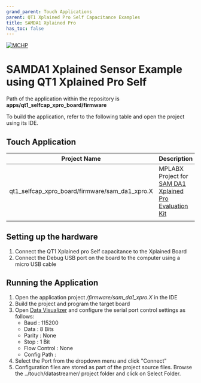 ```yaml
---
grand_parent: Touch Applications
parent: QT1 Xplained Pro Self Capacitance Examples
title: SAMDA1 Xplained Pro
has_toc: false
---
```

[![MCHP](https://www.microchip.com/ResourcePackages/Microchip/assets/dist/images/logo.png)](https://www.microchip.com)

#  SAMDA1 Xplained Sensor Example using QT1 Xplained Pro Self 

Path of the application within the repository is **apps/qt1_selfcap_xpro_board/firmware**

To build the application, refer to the following table and open the project using its IDE.

## Touch Application

| Project Name      | Description                                    |
| ----------------- | ---------------------------------------------- |
| qt1_selfcap_xpro_board/firmware/sam_da1_xpro.X    | MPLABX Project for [SAM DA1 Xplained Pro Evaluation Kit](https://www.microchip.com/developmenttools/ProductDetails/atsamda1-xpro)|
|||

## Setting up the hardware
1. Connect the QT1 Xplained pro Self capacitance to the Xplained Board
2. Connect the Debug USB port on the board to the computer using a micro USB cable


## Running the Application

1. Open the application project */firmware/sam_da1_xpro.X* in the IDE
2. Build the project and program the target board
3. Open [Data Visualizer](https://microchipdeveloper.com/mplabx:datavisualizer) and configure the serial port control settings as follows:
    - Baud : 115200
    - Data : 8 Bits
    - Parity : None
    - Stop : 1 Bit
    - Flow Control : None
    - Config Path : 
4.    Select the Port from the dropdown menu and click "Connect"
5.    Configuration files are stored as part of the project source files. Browse the ../touch/datastreamer/ project folder and click on Select Folder.

